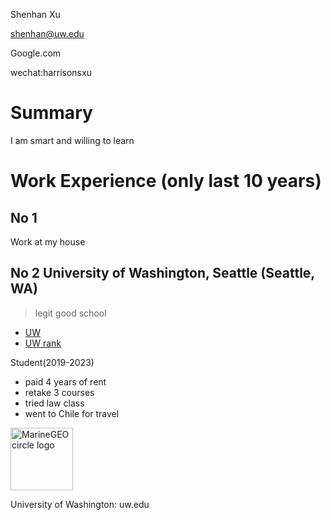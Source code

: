 Shenhan Xu

shenhan@uw.edu

Google.com

wechat:harrisonsxu

# Summary

I am smart and willing to learn

# Work Experience (only last 10 years)
## No 1
Work at my house


## No 2 University of Washington, Seattle (Seattle, WA)

> legit good school
- [UW](https://www.washington.edu/)
- [UW rank](https://www.usnews.com/best-colleges/university-of-washington-3798#:~:text=based%20academic%20calendar.-,University%20of%20Washington's%20ranking%20in%20the%202022%2D2023%20edition%20of,universities%20on%20the%20West%20Coast.)

Student(2019-2023)


- paid 4 years of rent
- retake 3 courses
- tried law class
- went to Chile for travel

<img src="/assets/img/MarineGEO_logo.png" alt="MarineGEO circle logo" style="height: 100px; width:100px;"/>

University of Washington: uw.edu
